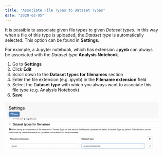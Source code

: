```yaml
---
title: "Associate File Types to Dataset Types"
date: "2020-02-05"
---
```


  
It is possible to associate given file types to given _Dataset_ _types_. In this way when a file of this type is uploaded, the _Dataset_ _type_ is automatically selected. This option can be found in **Settings**.

For example, a Jupyter notebook, which has extension **.ipynb** can always be associated with the _Dataset_ _type_ **Analysis Notebook**.

1. Go to **Settings**
2. Click **Edit**
3. Scroll down to the **Dataset types for filenames** section
4. Enter the file extension (e.g. ipynb) in the **Filename extension** field
5. Select the D**ataset type** with which you always want to associate this file type (e.g. Analysis Notebook)
6. **Save**

![](images/Screenshot-2020-02-26-at-10.24.58-1024x338.png)
